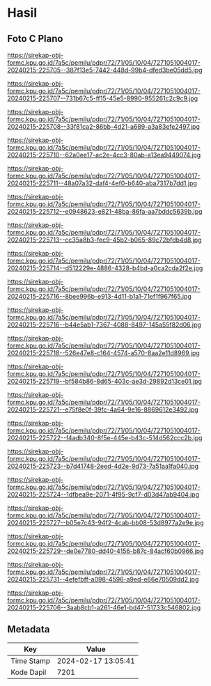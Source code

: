 # Hasil

## Foto C Plano

https://sirekap-obj-formc.kpu.go.id/7a5c/pemilu/pdpr/72/71/05/10/04/7271051004017-20240215-225705--387f13e5-7442-448d-99b4-dfed3be05dd5.jpg

https://sirekap-obj-formc.kpu.go.id/7a5c/pemilu/pdpr/72/71/05/10/04/7271051004017-20240215-225707--731b67c5-ff15-45e5-8990-955261c2c9c9.jpg

https://sirekap-obj-formc.kpu.go.id/7a5c/pemilu/pdpr/72/71/05/10/04/7271051004017-20240215-225708--33f81ca2-86bb-4d21-a689-a3a83efe2497.jpg

https://sirekap-obj-formc.kpu.go.id/7a5c/pemilu/pdpr/72/71/05/10/04/7271051004017-20240215-225710--62a0ee17-ac2e-4cc3-80ab-a13ea9449074.jpg

https://sirekap-obj-formc.kpu.go.id/7a5c/pemilu/pdpr/72/71/05/10/04/7271051004017-20240215-225711--48a07a32-daf4-4ef0-b640-aba7317b7dd1.jpg

https://sirekap-obj-formc.kpu.go.id/7a5c/pemilu/pdpr/72/71/05/10/04/7271051004017-20240215-225712--e0948623-e821-48ba-86fa-aa7bddc5639b.jpg

https://sirekap-obj-formc.kpu.go.id/7a5c/pemilu/pdpr/72/71/05/10/04/7271051004017-20240215-225713--cc35a8b3-fec9-45b2-b065-89c72bfdb4d8.jpg

https://sirekap-obj-formc.kpu.go.id/7a5c/pemilu/pdpr/72/71/05/10/04/7271051004017-20240215-225714--d512229e-4886-4328-b4bd-a0ca2cda2f2e.jpg

https://sirekap-obj-formc.kpu.go.id/7a5c/pemilu/pdpr/72/71/05/10/04/7271051004017-20240215-225716--8bee996b-e913-4d11-b1a1-71ef1f967f65.jpg

https://sirekap-obj-formc.kpu.go.id/7a5c/pemilu/pdpr/72/71/05/10/04/7271051004017-20240215-225716--b44e5ab1-7367-4088-8497-145a55f82d06.jpg

https://sirekap-obj-formc.kpu.go.id/7a5c/pemilu/pdpr/72/71/05/10/04/7271051004017-20240215-225718--526e47e8-c164-4574-a570-8aa2e11d8969.jpg

https://sirekap-obj-formc.kpu.go.id/7a5c/pemilu/pdpr/72/71/05/10/04/7271051004017-20240215-225719--bf584b86-8d65-403c-ae3d-29892d13ce01.jpg

https://sirekap-obj-formc.kpu.go.id/7a5c/pemilu/pdpr/72/71/05/10/04/7271051004017-20240215-225721--e75f8e0f-39fc-4a64-9e16-8869612e3492.jpg

https://sirekap-obj-formc.kpu.go.id/7a5c/pemilu/pdpr/72/71/05/10/04/7271051004017-20240215-225722--f4adb340-8f5e-445e-b43c-514d562ccc2b.jpg

https://sirekap-obj-formc.kpu.go.id/7a5c/pemilu/pdpr/72/71/05/10/04/7271051004017-20240215-225723--b7d41748-2eed-4d2e-9d73-7a51aa1fa040.jpg

https://sirekap-obj-formc.kpu.go.id/7a5c/pemilu/pdpr/72/71/05/10/04/7271051004017-20240215-225724--1dfbea9e-2071-4f95-9cf7-d03d47ab9404.jpg

https://sirekap-obj-formc.kpu.go.id/7a5c/pemilu/pdpr/72/71/05/10/04/7271051004017-20240215-225727--b05e7c43-94f2-4cab-bb08-53d8977a2e9e.jpg

https://sirekap-obj-formc.kpu.go.id/7a5c/pemilu/pdpr/72/71/05/10/04/7271051004017-20240215-225729--de0e7780-dd40-4156-b87c-84acf60b0966.jpg

https://sirekap-obj-formc.kpu.go.id/7a5c/pemilu/pdpr/72/71/05/10/04/7271051004017-20240215-225731--4efefbff-a098-4596-a9ed-e66e70509dd2.jpg

https://sirekap-obj-formc.kpu.go.id/7a5c/pemilu/pdpr/72/71/05/10/04/7271051004017-20240215-225706--3aab8cb1-a261-46e1-bd47-51733c546802.jpg


## Metadata

| Key        | Value               |
| ---------- | ------------------- |
| Time Stamp | 2024-02-17 13:05:41 |
| Kode Dapil | 7201                |




